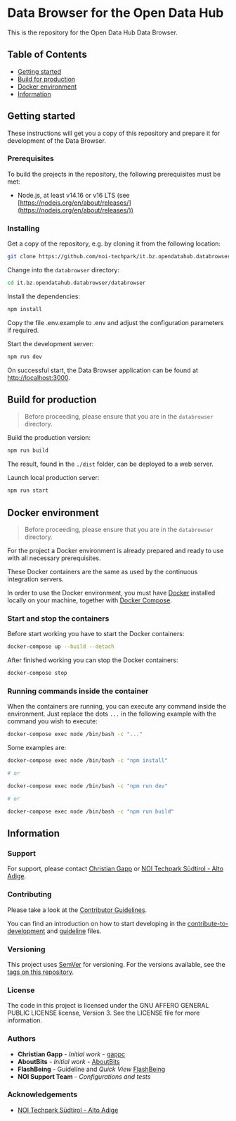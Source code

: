 # Data Browser for the Open Data Hub

This is the repository for the Open Data Hub Data Browser.

## Table of Contents

- [Getting started](#getting-started)
- [Build for production](#build-for-production)
- [Docker environment](#docker-environment)
- [Information](#information)

## Getting started

These instructions will get you a copy of this repository and prepare it for development of the Data Browser.

### Prerequisites

To build the projects in the repository, the following prerequisites must be met:

- Node.js, at least v14.16 or v16 LTS (see [https://nodejs.org/en/about/releases/](https://nodejs.org/en/about/releases/))

### Installing

Get a copy of the repository, e.g. by cloning it from the following location:

```bash
git clone https://github.com/noi-techpark/it.bz.opendatahub.databrowser
```

Change into the `databrowser` directory:

```bash
cd it.bz.opendatahub.databrowser/databrowser
```

Install the dependencies:

```bash
npm install
```

Copy the file .env.example to .env and adjust the configuration parameters if required.

Start the development server:

```bash
npm run dev
```

On successful start, the Data Browser application can be found at [http://localhost:3000](http://localhost:3000).

## Build for production

> Before proceeding, please ensure that you are in the `databrowser` directory.

Build the production version:

```bash
npm run build
```

The result, found in the `./dist` folder, can be deployed to a web server.

Launch local production server:

```bash
npm run start
```

## Docker environment

> Before proceeding, please ensure that you are in the `databrowser` directory.

For the project a Docker environment is already prepared and ready to use with all necessary prerequisites.

These Docker containers are the same as used by the continuous integration servers.

In order to use the Docker environment, you must have [Docker](https://docs.docker.com/install/) installed locally on your machine, together with [Docker Compose](https://docs.docker.com/compose/).

### Start and stop the containers

Before start working you have to start the Docker containers:

```bash
docker-compose up --build --detach
```

After finished working you can stop the Docker containers:

```bash
docker-compose stop
```

### Running commands inside the container

When the containers are running, you can execute any command inside the environment. Just replace the dots `...` in the following example with the command you wish to execute:

```bash
docker-compose exec node /bin/bash -c "..."
```

Some examples are:

```bash
docker-compose exec node /bin/bash -c "npm install"

# or

docker-compose exec node /bin/bash -c "npm run dev"

# or

docker-compose exec node /bin/bash -c "npm run build"
```

## Information

### Support

For support, please contact [Christian Gapp](https://github.com/gappc) or
[NOI Techpark Südtirol - Alto Adige](https://noi.bz.it/en).

### Contributing

Please take a look at the [Contributor Guidelines](https://github.com/noi-techpark/odh-docs/wiki/Contributor-Guidelines%3A-Getting-started).

You can find an introduction on how to start developing in the [contribute-to-development](./doc/contribute-to-development.md) and [guideline](./databrowser/guideline.md) files.

### Versioning

This project uses [SemVer](https://semver.org/) for versioning. For the versions available,
see the [tags on this repository](https://github.com/noi-techpark/it.bz.opendatahub.databrowser/tags).

### License

The code in this project is licensed under the GNU AFFERO GENERAL PUBLIC LICENSE license, Version 3. See the LICENSE file for more information.

### Authors

- **Christian Gapp** - _Initial work_ - [gappc](https://github.com/gappc)
- **AboutBits** - _Initial work_ - [AboutBits](https://github.com/aboutbits)
- **FlashBeing** - Guideline and _Quick View_ [FlashBeing](https://flashbeing.com/)
- **NOI Support Team** - _Configurations and tests_

### Acknowledgements

- [NOI Techpark Südtirol - Alto Adige](https://noi.bz.it/en)
